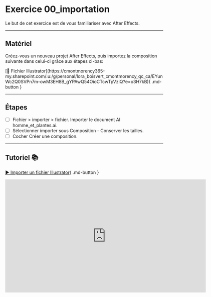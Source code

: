 # Exercice 00_importation
<p > Le but de cet exercice est de vous familiariser avec After Effects.</p>

***

## Matériel

<p>Créez-vous un nouveau projet After Effects, puis importez la composition suivante dans celui-ci grâce aux étapes ci-bas:</p>
[📁 Fichier Illustrator](https://cmontmorency365-my.sharepoint.com/:u:/g/personal/lora_boisvert_cmontmorency_qc_ca/EYunWc2Q0SVPn7m-owM3EH8B_gYPAwQ54OioCTcwTpVziQ?e=o3H7kB){ .md-button }

***

## Étapes
- [ ] Fichier > importer > fichier. Importer le document AI homme_et_plantes.ai. 
- [ ] Sélectionner importer sous Composition - Conserver les tailles.
- [ ] Cocher Créer une composition.

***

## Tutoriel 📚
[▶️ Importer un fichier Illustrator](https://cmontmorency365-my.sharepoint.com/:v:/g/personal/lora_boisvert_cmontmorency_qc_ca/EfRph-oNoVJCgZzQT0MDd1ABqDQJEIi0V7uNvuGGlF6DAg?e=5pEkaF){ .md-button }
<iframe src="https://cmontmorency365-my.sharepoint.com/personal/lora_boisvert_cmontmorency_qc_ca/_layouts/15/embed.aspx?UniqueId=ea8769f4-a10d-4252-819c-d04f43037750&embed=%7B%22ust%22%3Atrue%2C%22hv%22%3A%22CopyEmbedCode%22%7D&referrer=StreamWebApp&referrerScenario=EmbedDialog.Create" width="640" height="360" frameborder="0" scrolling="no" allowfullscreen title="03_importer_image_ae.mp4"></iframe>



